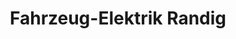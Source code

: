 ---
title: "Fahrzeug-Elektrik Randig"
url: /beiersdorf/fahrzeug-elektrik-randig/
shop: Autowerkstatt
---